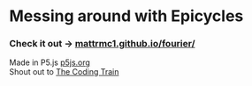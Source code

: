 # Messing around with Epicycles

### Check it out -> [mattrmc1.github.io/fourier/](https://mattrmc1.github.io/fourier/)

Made in P5.js [p5js.org](https://p5js.org)<br/>
Shout out to [The Coding Train](https://www.youtube.com/channel/UCvjgXvBlbQiydffZU7m1_aw)